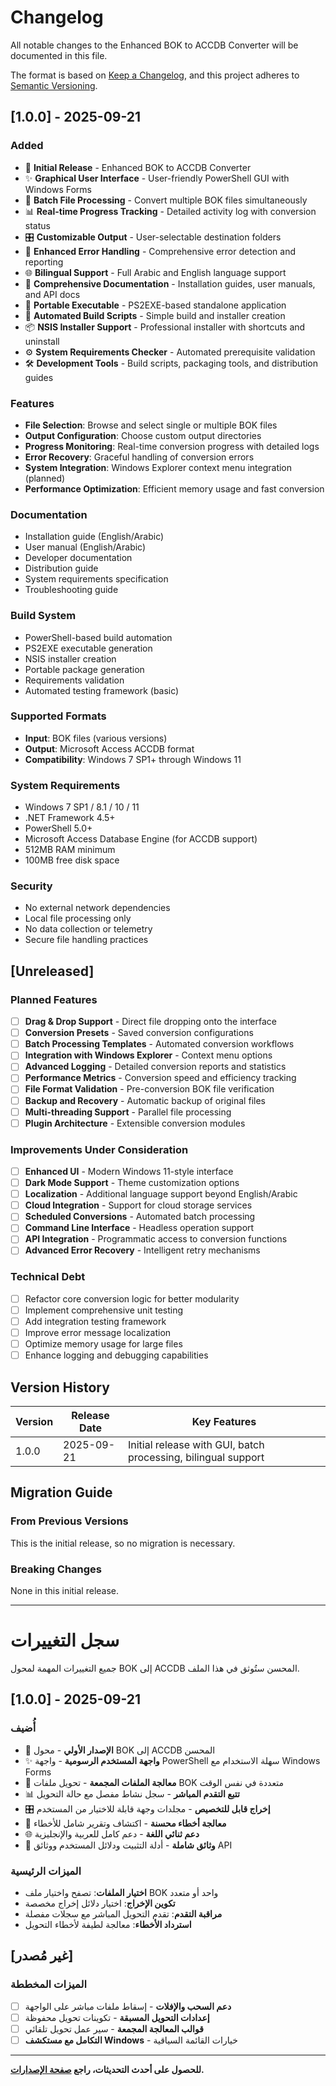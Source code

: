 # Changelog

All notable changes to the Enhanced BOK to ACCDB Converter will be documented in this file.

The format is based on [Keep a Changelog](https://keepachangelog.com/en/1.0.0/),
and this project adheres to [Semantic Versioning](https://semver.org/spec/v2.0.0.html).

## [1.0.0] - 2025-09-21

### Added
- 🎉 **Initial Release** - Enhanced BOK to ACCDB Converter
- ✨ **Graphical User Interface** - User-friendly PowerShell GUI with Windows Forms
- 📁 **Batch File Processing** - Convert multiple BOK files simultaneously
- 📊 **Real-time Progress Tracking** - Detailed activity log with conversion status
- 🎛️ **Customizable Output** - User-selectable destination folders
- 🔄 **Enhanced Error Handling** - Comprehensive error detection and reporting
- 🌐 **Bilingual Support** - Full Arabic and English language support
- 📖 **Comprehensive Documentation** - Installation guides, user manuals, and API docs
- 🚀 **Portable Executable** - PS2EXE-based standalone application
- 🔧 **Automated Build Scripts** - Simple build and installer creation
- 📦 **NSIS Installer Support** - Professional installer with shortcuts and uninstall
- ⚙️ **System Requirements Checker** - Automated prerequisite validation
- 🛠️ **Development Tools** - Build scripts, packaging tools, and distribution guides

### Features
- **File Selection**: Browse and select single or multiple BOK files
- **Output Configuration**: Choose custom output directories
- **Progress Monitoring**: Real-time conversion progress with detailed logs
- **Error Recovery**: Graceful handling of conversion errors
- **System Integration**: Windows Explorer context menu integration (planned)
- **Performance Optimization**: Efficient memory usage and fast conversion

### Documentation
- Installation guide (English/Arabic)
- User manual (English/Arabic)
- Developer documentation
- Distribution guide
- System requirements specification
- Troubleshooting guide

### Build System
- PowerShell-based build automation
- PS2EXE executable generation
- NSIS installer creation
- Portable package generation
- Requirements validation
- Automated testing framework (basic)

### Supported Formats
- **Input**: BOK files (various versions)
- **Output**: Microsoft Access ACCDB format
- **Compatibility**: Windows 7 SP1+ through Windows 11

### System Requirements
- Windows 7 SP1 / 8.1 / 10 / 11
- .NET Framework 4.5+
- PowerShell 5.0+
- Microsoft Access Database Engine (for ACCDB support)
- 512MB RAM minimum
- 100MB free disk space

### Security
- No external network dependencies
- Local file processing only
- No data collection or telemetry
- Secure file handling practices

## [Unreleased]

### Planned Features
- [ ] **Drag & Drop Support** - Direct file dropping onto the interface
- [ ] **Conversion Presets** - Saved conversion configurations
- [ ] **Batch Processing Templates** - Automated conversion workflows
- [ ] **Integration with Windows Explorer** - Context menu options
- [ ] **Advanced Logging** - Detailed conversion reports and statistics
- [ ] **Performance Metrics** - Conversion speed and efficiency tracking
- [ ] **File Format Validation** - Pre-conversion BOK file verification
- [ ] **Backup and Recovery** - Automatic backup of original files
- [ ] **Multi-threading Support** - Parallel file processing
- [ ] **Plugin Architecture** - Extensible conversion modules

### Improvements Under Consideration
- [ ] **Enhanced UI** - Modern Windows 11-style interface
- [ ] **Dark Mode Support** - Theme customization options
- [ ] **Localization** - Additional language support beyond English/Arabic
- [ ] **Cloud Integration** - Support for cloud storage services
- [ ] **Scheduled Conversions** - Automated batch processing
- [ ] **Command Line Interface** - Headless operation support
- [ ] **API Integration** - Programmatic access to conversion functions
- [ ] **Advanced Error Recovery** - Intelligent retry mechanisms

### Technical Debt
- [ ] Refactor core conversion logic for better modularity
- [ ] Implement comprehensive unit testing
- [ ] Add integration testing framework
- [ ] Improve error message localization
- [ ] Optimize memory usage for large files
- [ ] Enhance logging and debugging capabilities

## Version History

| Version | Release Date | Key Features |
|---------|--------------|--------------|
| 1.0.0   | 2025-09-21   | Initial release with GUI, batch processing, bilingual support |

## Migration Guide

### From Previous Versions
This is the initial release, so no migration is necessary.

### Breaking Changes
None in this initial release.

---

# سجل التغييرات

جميع التغييرات المهمة لمحول BOK إلى ACCDB المحسن ستُوثق في هذا الملف.

## [1.0.0] - 2025-09-21

### أُضيف
- 🎉 **الإصدار الأولي** - محول BOK إلى ACCDB المحسن
- ✨ **واجهة المستخدم الرسومية** - واجهة PowerShell سهلة الاستخدام مع Windows Forms
- 📁 **معالجة الملفات المجمعة** - تحويل ملفات BOK متعددة في نفس الوقت
- 📊 **تتبع التقدم المباشر** - سجل نشاط مفصل مع حالة التحويل
- 🎛️ **إخراج قابل للتخصيص** - مجلدات وجهة قابلة للاختيار من المستخدم
- 🔄 **معالجة أخطاء محسنة** - اكتشاف وتقرير شامل للأخطاء
- 🌐 **دعم ثنائي اللغة** - دعم كامل للعربية والإنجليزية
- 📖 **وثائق شاملة** - أدلة التثبيت ودلائل المستخدم ووثائق API

### الميزات الرئيسية
- **اختيار الملفات**: تصفح واختيار ملف BOK واحد أو متعدد
- **تكوين الإخراج**: اختيار دلائل إخراج مخصصة
- **مراقبة التقدم**: تقدم التحويل المباشر مع سجلات مفصلة
- **استرداد الأخطاء**: معالجة لطيفة لأخطاء التحويل

## [غير مُصدر]

### الميزات المخططة
- [ ] **دعم السحب والإفلات** - إسقاط ملفات مباشر على الواجهة
- [ ] **إعدادات التحويل المسبقة** - تكوينات تحويل محفوظة
- [ ] **قوالب المعالجة المجمعة** - سير عمل تحويل تلقائي
- [ ] **التكامل مع مستكشف Windows** - خيارات القائمة السياقية

---

**للحصول على أحدث التحديثات، راجع [صفحة الإصدارات](../../releases).**